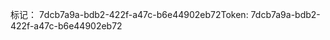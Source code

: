 <span data-ttu-id="9ca65-101">标记： 7dcb7a9a-bdb2-422f-a47c-b6e44902eb72</span><span class="sxs-lookup"><span data-stu-id="9ca65-101">Token: 7dcb7a9a-bdb2-422f-a47c-b6e44902eb72</span></span>